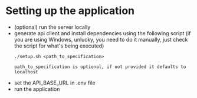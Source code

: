 # Setting up the application
 * (optional) run the server locally
 * generate api client and install dependencies using the following script (if you are using Windows, unlucky, you need to do it manually, just check the script for what's being executed)
    ```
    ./setup.sh <path_to_specification>

    path_to_specification is optional, if not provided it defaults to localhost
    ```
 * set the API_BASE_URL in .env file
 * run the application

